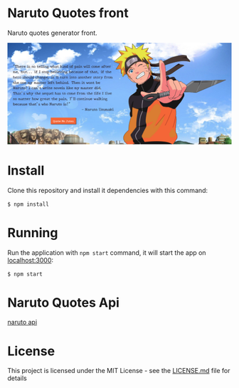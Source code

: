 # Naruto Quotes front
Naruto quotes generator front.

![screenshot](screenshot.png?raw=true "screenshot")

# Install
Clone this repository and install it dependencies with this command:
```sh
$ npm install
```

# Running
Run the application with `npm start` command, it will start the app on [localhost:3000](http://localhost:3000):
```sh
$ npm start
```

# Naruto Quotes Api
[naruto api](https://github.com/celso-henrique/naruto-quotes-server) 


# License
This project is licensed under the MIT License - see the [LICENSE.md](LICENSE.md) file for details


